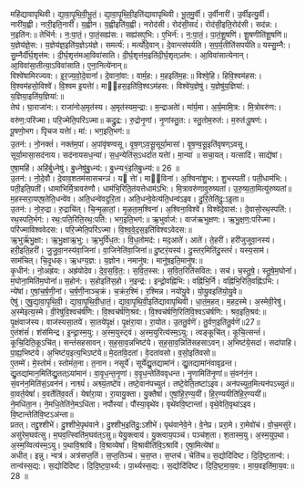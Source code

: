 

  
महि॑द्यावापृथिवी। द्या॒वा॒पृ॒थि॒वी॒भू॒तं॒। द्या॒वा॒पृ॒थि॒वी॒इति॑द्यावापृथिवी। भू॒त॒मु॒र्वी। उ॒र्वीनारी॑। उ॒र्वीइत्यु॒र्वी। नारी॑य॒ह्वी। नारी॒इति॒नारी॑। य॒ह्वीन। य॒ह्वीइति॑य॒ह्वी। नरोद॑सी। रोद॑सी॒सदं॑। रोद॑सी॒इति॒रोद॑सी। सद॑न्न:। न॒इति॑न:॥ तेभि॑र्न:। न॒:पा॒तं॒। पा॒तं॒सह्य॑स:। सह्य॑सए॒भि:। ए॒भिर्न॑:। न॒:पा॒तं॒। पा॒तं॒शू॒षणि॑। शू॒षणीति॑शू॒षणि॑॥  
य॒ज्ञेय॑ज्ञे॒स:। य॒ज्ञेय॑ज्ञ॒इति॑य॒ज्ञेऽय॑ज्ञे। समर्त्य॑:। मर्त्यो॑दे॒वान्। दे॒वान्त्स॑पर्यति। स॒प॒र्य॒तीति॑सपर्यति॥ यस्सु॒म्नै:। सु॒म्नैर्दी॑र्घ॒शृत्त॑म:। दी॒र्घ॒शृत्त॑मआ॒विवा॑साति। दी॒र्घ॒शृत्त॑म॒इति॑दी॒र्घ॒शृत्ऽत॑म:। आ॒विवा॑सात्येनान्। आ॒विवा॑सा॒तीत्या॒ऽविवा॑साति। ए॒ना॒नित्ये॑नान्॥  
विश्वे॑षामिरज्यव:। इ॒र॒ज्य॒वो॒दे॒वानां॑। दे॒वानां॒वा:। वार्म॒ह:। म॒हइति॑म॒ह:॥ विश्वे॒हि। हिवि॒श्वम॑हस:। वि॒श्वम॑हसो॒विश्वे॑। वि॒श्वम इ॒यत्तेा॑। मा॑हस॒इति॑वि॒श्वऽम॑हस:। विश्वे॑य॒ज्ञेषु॑। य॒ज्ञेषु॑य॒ज्ञिया॑:। य॒ज्ञिया॒इति॑य॒ज्ञिया॑:॥  
तेघ॑। घा॒राजा॑न:। राजा॑नोअ॒मृत॑स्य। अ॒मृत॑स्यम॒न्द्रा:। म॒न्द्राअतेा॑। मा॑र्य॒मा। अ॒र्य॒मामि॒त्र:। मि॒त्रोवरु॑ण:। वरु॑ण॒:परि॑ज्मा। परि॒ज्मेति॒परि॑ऽज्मा॥ कद्रु॒द्र:। रु॒द्रोनृ॒णां। नृ॒णांस्तु॒त:। स्तु॒तोम॒रुत॑:। म॒रुत॑:पू॒षण॑:। पू॒षणो॒भग। पृिचज यत्तेा॑। मा॑:। भग॒इति॒भग॑:॥  
उ॒तन॑:। नो॒नक्तं॑। नक्त॑म॒पां। अ॒पांवृ॑षण्वसू। वृ॒ष॒ण्ऽव॒सू॒सूर्या॒मासा॑। वृ॒ष॒ण्व॒सू॒इति॑वृषण्ऽवसू। सूर्या॒मासा॒सद॑नाय। सद॑नायसध॒न्या॑। स॒ध॒न्येति॑स॒ऽधर्दा॑त यत्तेा॑। मा॒न्या॑ ॥ सचा॒यत्। यत्सादि॑। साद्ये॑षां। ए॒षा॒महि॑। अहि॑र्बु॒ध्नेषु॑। बु॒ध्नेषु॑बु॒ध्न्य॑:। बु॒ध्न्य१॒॑इतिबु॒ध्न्य॑:॥ 26 ॥  
उ॒तन॑:। नो॒दे॒वौ। दे॒वाव॒शतम॑सासचन्ञं। य त्तेा॑। मा्विना॑। अ॒श्विना॑शु॒भ:। शु॒भस्पती॑। पती॒धाम॑भि:। पती॒इति॒पती॑। धामा॑भिर्मि॒त्रावरु॑णौ। धाम॑भि॒रिति॒॒त॑यत्तेधाम॑ऽभि:। मि॒त्रावरु॑णावुरुष्यतां। उ॒रु॒ष्य॒ता॒मित्यु॑रुष्यतां॥ म॒हस्सरा॒यएष॒तेति॒धन्वे॑व। अति॒धन्वे॑वदुरि॒ता। अति॒धन्वे॒वेत्य॑ति॒धन्व॑ऽइव। दु॒रि॒तेति॑दु॒:ऽइ॒ता॥  
उ॒तन॑:। नो॒रु॒द्रा। रु॒द्राचि॑त्। चि॒न्मृ॒ळा॒तां॒। मृ॒ळ॒ता॒म॒श्विना॑। अ॒श्विना॒विश्वे॑। विश्वे॑दे॒वास॑:। दे॒वासो॒रथ॒स्पति॑:। रथ॒स्पति॒र्भग॑:। रथ॒:पति॒रिति॒रथ॒:पति॑:। भग॒इति॒भग॑:॥ ऋ॒भुर्वाज॑:। वाज॑ऋभुक्षण:। ऋ॒भु॒क्ष॒ण॒:परि॑ज्मा। परि॑ज्माविश्ववेदस:। परि॒ज्मेति॒परि॑ऽज्मा। वि॒श्व॒वे॒द॒स॒इति॑विश्वऽवेदस:॥  
ऋ॒भुर्ऋ॑भु॒क्षा:। ऋ॒भु॒क्षाऋ॒भु:। ऋ॒भुर्वि॑ध॒त:। वि॒ध॒तोमद॑:। मद॒आते॑। आते॑। ते॒हरी॑। हरी॑जुजुवा॒नस्य॑। हरी॒इति॒हरी॑। जु॒जु॒वा॒नस्य॑वा॒जिना॑। वा॒जिनेति॑वा॒जिना॑॥ दु॒ष्टरं॒यस्य॑। दु॒स्तर॒मिति॑दु॒स्तरं॑। यस्य॒साम॑। साम॑चित्। चि॒दृ॒धक्। ऋ॒धग्य॒ज्ञ:। य॒ज्ञोन। नमानु॑ष:। मानु॑ष॒इति॒मानु॑ष:॥  
कृ॒धीन॑:। नो॒अह्र॑य:। अह्र॑योदेव। दे॒व॒स॒वि॒त॒:। स॒वि॒त॒स्स:। स॒वि॒त॒रिति॑सवित:। सच॑। च॒स्तु॒षे॒। स्तु॒षे॒म॒घोनां॑। म॒घोना॒मिति॑म॒घोनां॑॥ स॒होन॑:। स॒होइति॑स॒हो। न॒इन्द्र॑:। इन्द्रो॒वह्नि॑भि:। वह्नि॑भि॒र्नि। वह्नि॑भि॒रिति॒वह्नि॑ऽभि:। न्ये॑षां। ए॒षां॒च॒र्ष॒णी॒नां। च॒र्ष॒णी॒नाञ्च॒क्रं। च॒क्रंर॒श्मिं। र॒श्मिन्न। नयो॑यु॒वे। यो॒यु॒वइति॑यो॒यु॒वे॥  
ऐषु॑। ए॒षु॒द्या॒वा॒पृ॒थि॒वी॒। द्या॒वा॒पृ॒थि॒वी॒धा॒तं॒। द्या॒वा॒पृ॒थि॒वी॒इति॑द्यावापृथिवी। धा॒तं॒म॒हत्। म॒हद॒स्मे। अ॒स्मेवी॒रेषु॑। अ॒स्मेइत्य॒स्मे। वी॒रेषु॑वि॒श्वच॑र्षणि:। वि॒श्वच॑र्षणि॒श्रव॑:। वि॒श्वच॑र्षणि॒रिति॑वि॒श्वऽच॑र्षणि:। श्रव॒इति॒श्रव॑:॥ पृ॒क्षंवाज॑स्य। वाज॑स्यसा॒तये॑। सा॒तये॑पृ॒क्षं। पृ॒क्षंरा॒या। रा॒योत। उ॒ततु॒र्वणॆ॑। तु॒र्वण॒इति॑तु॒र्वणॆ॑॥27॥  
ए॒तंशंसं॑। शंस॑मिन्द्र। इ॒न्द्रा॒स्म॒यु:। अ॒स्म॒युस्ट्वं। अ॒स्म॒युरित्य॑स्म॒ऽयु:। त्वङ्कूचि॑त्। कूचि॒त्सन्तं॑। कूचि॒दिति॒कूऽचि॑त्। सन्तं॑सहसावन्। स॒ह॒सा॒व॒न्नभिष्ट॑ये। स॒ह॒सा॒व॒न्निति॑सहसाऽवन्। अ॒भिष्ट॑ये॒सदा॑। सदा॑पाहि। पा॒ह्य॒भिष्ट॑ये। अ॒भिष्ट॑य॒इत्य॒भिऽष्ट॑ये॥ मे॒दतां॑वे॒दता॑। वे॒दता॑वसो। व॒सो॒इति॑वसो॥  
ए॒तम्मे॑। मे॒स्तोमं॑। स्तोमं॑त॒ना। त॒नान। नसूर्ये॑। सूर्ये॑द्यु॒तद्यामा॑नं। द्यु॒तद्यामा॑नंवावृढ़न्त। द्यु॒तद्या॑मान॒मिति॑द्यु॒तत्ऽया॑मानं। वा॒वृ॒ध॒न्त॒नृ॒णां। व॒वृ॒ध॒न्तेति॑ववृधन्त। नृ॒णामिति॑नृ॒णां॥ सं॒वन॑नं॒न। सं॒वन॑न॒मिति॑सं॒ऽवन॑नं। नाश्व्यं॑। अश्व्यं॒तष्टे॑व। तष्टे॒वान॑पच्युतं। तष्टे॒वेति॒तष्टा॑ऽइव। अन॑पच्युत॒मित्यन॑पऽच्युतं॥  
वा॒वर्त॒येषां॑। व॒वर्तेति॑व॒वर्त॑। येषां॑रा॒या। रा॒यायु॒क्ता। यु॒क्तैषां॑। ए॒षां॒हि॒र॒ण्य॒यी॑। हि॒र॒ण्ययीति॑हि॒र॒ण्ययी॑॥ ने॒मधि॑ता॒न। ने॒मधि॒तेति॑ने॒मऽधि॑ता। नपौंस्या॑। पौंस्या॒वृथे॑व। वृथे॑ववि॒ष्टान्ता॑। वृथे॒वेति॒वृथा॑ऽइव। वि॒ष्टान्तेति॑वि॒ष्टऽअ॑न्ता॥  
प्रतत्। तद्दु॒श्शीभे॑। दु॒श्शीभे॒पृथ॑वाने। दु॒श्शीभ॒इति॑दु॒:ऽशीभे॑। पृथ॑वानेवे॒ने। वे॒नेप्र। प्ररा॒मे। रा॒मेवो॑चं। वो॒च॒मसु॑रे। असु॑रेम॒घव॑त्सु। म॒घव॒त्स्विति॑म॒घव॑त्ऽसु॥ येयु॒क्त्वाय॑। यु॒क्त्वाय॒पञ्च॑। पञ्च॑श॒ता। श॒तास्म॒यु। अ॒स्म॒युप॒था। अ॒स्म॒य्वित्य॑स्म॒ऽयु। प॒थावि॒श्रावि॑। वि॒श्राव्येषां॑। वि॒श्रावीति॑वि॒ऽश्रावि॑। ए॒षा॒मित्ये॑षां॥  
अधीत्। इन्नु। न्वत्र॑। अत्र॑सप्त॒तिं। स॒प्त॒तिञ्च॑। च॒स॒प्त। स॒प्तच॑। चेति॑च॥ स॒द्योदि॑दिष्ट। दि॒दि॒ष्ट॒तान्व॑:। तान्व॑स्स॒द्य:। स॒द्योदि॑दिष्ट। दि॒दि॒ष्ट॒पा॒र्थ्य:। पा॒र्थ्यस्स॒द्य:। स॒द्योदि॑दिष्ट। दि॒दि॒ष्ट॒मा॒य॒व:। मा॒य॒वइति॑मा॒य॒व:॥ 28 ॥  
